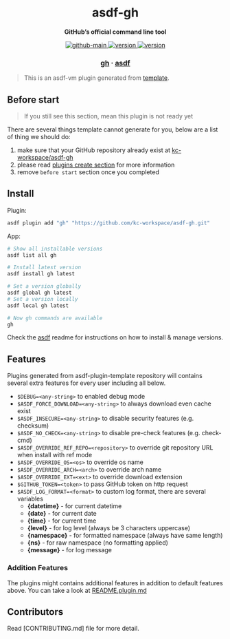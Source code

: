 <h1 align="center">
  asdf-gh
</h1>

<!-- Description section -->
<p align="center">
  <strong>GitHub’s official command line tool</strong>
</p>

<!-- Badges section -->
<p align="center">
  <a href="https://github.com/kc-workspace/asdf-gh/actions/workflows/main.yml">
    <img
      alt="github-main"
      src="https://img.shields.io/github/actions/workflow/status/kc-workspace/asdf-gh/main.yml?style=flat-square&logo=github">
  </a>
  <a href="https://github.com/kc-workspace/asdf-gh/releases">
    <img
      alt="version"
      src="https://img.shields.io/github/v/release/kc-workspace/asdf-gh?style=flat-square&logo=github">
  </a>
  <a href="https://github.com/kc-workspace/asdf-gh/commits/main">
    <img
      alt="version"
      src="https://img.shields.io/github/last-commit/kc-workspace/asdf-gh/main?style=flat-square&logo=github">
  </a>
</p>

<!-- Links section -->
<h3 align="center">
  <a href="https://cli.github.com">gh</a>
  <span> · </span>
  <a href="https://asdf-vm.com">asdf</a>
</h3>

> This is an asdf-vm plugin generated from [template][template-gh].

## Before start

> If you still see this section, mean this plugin is not ready yet

There are several things template cannot generate for you,
below are a list of thing we should do:

1. make sure that your GitHub repository already exist at [kc-workspace/asdf-gh][plugin-gh]
2. please read [plugins create section][asdf-create-plugin] for more information
3. remove `before start` section once you completed

## Install

Plugin:

```sh
asdf plugin add "gh" "https://github.com/kc-workspace/asdf-gh.git"
```

App:

```sh
# Show all installable versions
asdf list all gh

# Install latest version
asdf install gh latest

# Set a version globally
asdf global gh latest
# Set a version locally
asdf local gh latest

# Now gh commands are available
gh
```

Check the [asdf][asdf-link] readme for instructions on
how to install & manage versions.

## Features

Plugins generated from asdf-plugin-template repository will
contains several extra features for every user including all below.

- `$DEBUG=<any-string>` to enabled debug mode
- `$ASDF_FORCE_DOWNLOAD=<any-string>` to always download even cache exist
- `$ASDF_INSECURE=<any-string>` to disable security features (e.g. checksum)
- `$ASDF_NO_CHECK=<any-string>` to disable pre-check features (e.g. check-cmd)
- `$ASDF_OVERRIDE_REF_REPO=<repository>` to override git repository URL when install with ref mode
- `$ASDF_OVERRIDE_OS=<os>` to override os name
- `$ASDF_OVERRIDE_ARCH=<arch>` to override arch name
- `$ASDF_OVERRIDE_EXT=<ext>` to override download extension
- `$GITHUB_TOKEN=<token>` to pass GitHub token on http request
- `$ASDF_LOG_FORMAT=<format>` to custom log format, there are several variables
  - **{datetime}** - for current datetime
  - **{date}** - for current date
  - **{time}** - for current time
  - **{level}** - for log level (always be 3 characters uppercase)
  - **{namespace}** - for formatted namespace (always have same length)
  - **{ns}** - for raw namespace (no formatting applied)
  - **{message}** - for log message

### Addition Features

The plugins might contains additional features
in addition to default features above.
You can take a look at [README.plugin.md][app-readme]

## Contributors

Read [CONTRIBUTING.md] file for more detail.

<!-- LINKS SECTION -->

[app-readme]: ./README.plugin.md
[plugin-gh]: https://github.com/kc-workspace/asdf-gh
[template-gh]: https://github.com/kc-workspace/asdf-plugin-template
[asdf-link]: https://github.com/asdf-vm/asdf
[asdf-create-plugin]: https://asdf-vm.com/plugins/create.html
